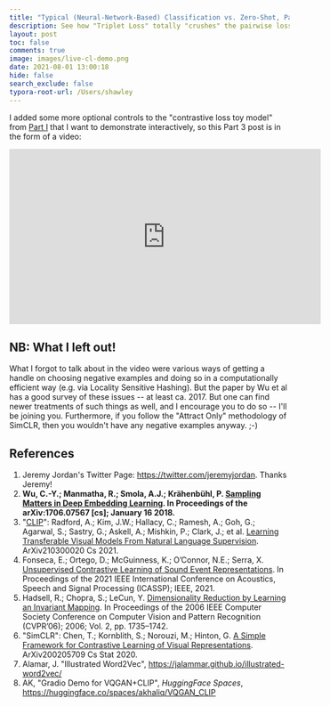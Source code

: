 ```yaml
---
title: "Typical (Neural-Network-Based) Classification vs. Zero-Shot, Part 3 - Live Demo on CL Toy"
description: See how "Triplet Loss" totally "crushes" the pairwise loss described in Part 1. 
layout: post
toc: false
comments: true
image: images/live-cl-demo.png
date: 2021-08-01 13:00:18
hide: false
search_exclude: false
typora-root-url: /Users/shawley
---
```


I added some more optional controls to the "contrastive loss toy model" from [Part I](https://drscotthawley.github.io/blog/scottergories/2021/05/04/The-Joy-Of-3D.html) that I want to demonstrate interactively, so this Part 3 post is in the form of a video:



<iframe width="560" height="315" src="https://www.youtube.com/embed/1cwc42sFA0A" title="YouTube video player" frameborder="0" allow="accelerometer; autoplay; clipboard-write; encrypted-media; gyroscope; picture-in-picture" allowfullscreen></iframe>



## NB: What I left out! 

What I forgot to talk about in the video were various ways of getting a handle on choosing negative examples and doing so in a computationally efficient way (e.g. via Locality Sensitive Hashing).  But the paper by Wu et al has a good survey of these issues -- at least ca. 2017.  But one can find newer treatments of such things as well, and I encourage you to do so -- I'll be joining you.  Furthermore, if you follow the "Attract Only" methodology of SimCLR, then you wouldn't have any negative examples anyway. ;-) 



## References

1. Jeremy Jordan's Twitter Page: https://twitter.com/jeremyjordan. Thanks Jeremy! 
2. **Wu, C.-Y.; Manmatha, R.; Smola, A.J.; Krähenbühl, P. [Sampling Matters in Deep Embedding Learning](https://openaccess.thecvf.com/content_ICCV_2017/papers/Wu_Sampling_Matters_in_ICCV_2017_paper.pdf). In Proceedings of the arXiv:1706.07567 [cs]; January 16 2018.**
3. "[CLIP](https://openai.com/blog/clip/)": Radford, A.; Kim, J.W.; Hallacy, C.; Ramesh, A.; Goh, G.; Agarwal, S.; Sastry, G.; Askell, A.; Mishkin, P.; Clark, J.; et al. [Learning Transferable Visual Models From Natural Language Supervision](https://arxiv.org/abs/2103.00020). ArXiv210300020 Cs 2021.  
4. Fonseca, E.; Ortego, D.; McGuinness, K.; O’Connor, N.E.; Serra, X. [Unsupervised Contrastive Learning of Sound Event Representations](https://arxiv.org/pdf/2011.07616.pdf). In Proceedings of the 2021 IEEE International Conference on Acoustics, Speech and Signal Processing (ICASSP); IEEE, 2021.
5. Hadsell, R.; Chopra, S.; LeCun, Y. [Dimensionality Reduction by Learning an Invariant Mapping](http://yann.lecun.com/exdb/publis/pdf/hadsell-chopra-lecun-06.pdf). In Proceedings of the 2006 IEEE Computer Society Conference on Computer Vision and Pattern Recognition (CVPR’06); 2006; Vol. 2, pp. 1735–1742.
6. "SimCLR": Chen, T.; Kornblith, S.; Norouzi, M.; Hinton, G. [A Simple Framework for Contrastive Learning of Visual Representations](https://arxiv.org/pdf/2002.05709.pdf). ArXiv200205709 Cs Stat 2020.
7. Alamar, J. "Illustrated Word2Vec", https://jalammar.github.io/illustrated-word2vec/
8. AK, "Gradio Demo for VQGAN+CLIP", *HuggingFace Spaces*, https://huggingface.co/spaces/akhaliq/VQGAN_CLIP